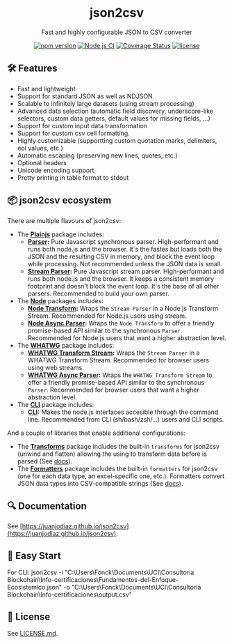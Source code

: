 <p align="center">
  <h1 align="center">json2csv</h1>
  <p align="center">Fast and highly configurable JSON to CSV converter</p>
  <div align="center">
    <a href="https://badge.fury.io/js/@json2csv%2Fplainjs"><img src="https://badge.fury.io/js/@json2csv%2Fplainjs.svg" alt="npm version"></a>
    <a href="https://github.com/juanjoDiaz/json2csv/actions/workflows/on-push.yaml"><img src="https://github.com/juanjoDiaz/json2csv/actions/workflows/on-push.yaml/badge.svg" alt="Node.js CI"></a>
    <a href="https://coveralls.io/github/juanjoDiaz/json2csv?branch=main"><img src="https://coveralls.io/repos/github/juanjoDiaz/json2csv/badge.svg?branch=main" alt="Coverage Status"></a>
    <a href="https://raw.githubusercontent.com/juanjoDiaz/json2csv/main/LICENSE.md"><img src="https://img.shields.io/npm/l/serverless-plugin-warmup.svg" alt="license"></a>
  </div>
</p>

## 🛠️ Features

- Fast and lightweight
- Support for standard JSON as well as NDJSON
- Scalable to infinitely large datasets (using stream processing)
- Advanced data selection (automatic field discovery, underscore-like selectors, custom data getters, default values for missing fields, ...)
- Support for custom input data transformation
- Support for custom csv cell formatting.
- Highly customizable (supportting custom quotation marks, delimiters, eol values, etc.)
- Automatic escaping (preserving new lines, quotes, etc.)
- Optional headers
- Unicode encoding support
- Pretty printing in table format to stdout

## 📦 json2csv ecosystem

There are multiple flavours of json2csv:

- The **[Plainjs](https://www.npmjs.com/package/@json2csv/plainjs)** package includes:
  - **[Parser](packages/plainjs/README.md#parser):** Pure Javascript synchronous parser. High-performant and runs both node.js and the browser. It´s the fastes but loads both the JSON and the resulting CSV in memory, and block the event loop while processing. Not recommended unless the JSON data is small.
  - **[Stream Parser](packages/plainjs/README.md#stream-parser):** Pure Javascript stream parser. High-performant and runs both node.js and the browser. It keeps a consistent memory footprint and doesn't block the event loop. It's the base of all other parsers. Recommended to build your own parser.
- The **[Node](https://www.npmjs.com/package/@json2csv/node)** packages includes:
  - **[Node Transform](packages/node/README.md#node-transform):** Wraps the `Stream Parser` in a Node.js Transform Stream. Recommended for Node.js users using stream.
  - **[Node Async Parser](packages/node/README.md#node-async-parser):** Wraps the `Node Transform` to offer a friendly promise-based API similar to the synchronous `Parser`. Recommended for Node.js users that want a higher abstraction level.
- The **[WHATWG](https://www.npmjs.com/package/@json2csv/whatwg)** package includes:
  - **[WHATWG Transform Stream](packages/whatwg/README.md#whatwg-transform-stream):** Wraps the `Stream Parser` in a WHATWG Transform Stream. Recommended for browser users using web streams.
  - **[WHATWG Async Parser](packages/whatwg/README.md#whatwg-async-parser):** Wraps the `WHATWG Transform Stream` to offer a friendly promise-based API similar to the synchronous `Parser`. Recommended for browser users that want a higher abstraction level.
- The **[CLI](https://www.npmjs.com/package/@json2csv/cli)** package includes:
  - **[CLI](packages/cli/README.md):** Makes the node.js interfaces accesible through the command line. Recommended from CLI (sh/bash/zsh/...) users and CLI scripts.

And a couple of libraries that enable additional configurations:

- The **[Transforms](https://www.npmjs.com/package/@json2csv/transforms)** package includes the built-in `transforms` for json2csv (unwind and flatten) allowing the using to transform data before is parsed (See [docs](https://juanjodiaz.github.io/json2csv/#/advanced-options/transforms)).
- The **[Formatters](https://www.npmjs.com/package/@json2csv/formatters)** package includes the built-in `formatters` for json2csv (one for each data type, an excel-specific one, etc.). Formatters convert JSON data types into CSV-compatible strings (See [docs](https://juanjodiaz.github.io/json2csv/#/advanced-options/formatters)).

## 🔍 Documentation

See [https://juanjodiaz.github.io/json2csv](https://juanjodiaz.github.io/json2csv).

## 🚀 Easy Start

For CLI: json2csv -i "C:\Users\Fonck\Documents\UCI\Consultoria Blockchain\Info-certificaciones\Fundamentos-del-Enfoque-Ecosistemico.json" -o "C:\Users\Fonck\Documents\UCI\Consultoria Blockchain\Info-certificaciones\output.csv"

## 📄 License

See [LICENSE.md](https://github.com/juanjoDiaz/json2csv/blob/main/LICENSE.md).

